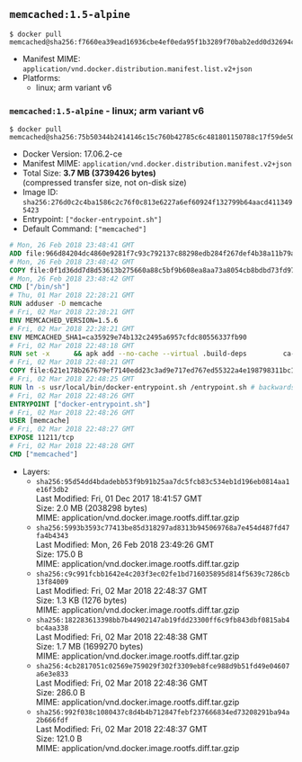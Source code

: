 ## `memcached:1.5-alpine`

```console
$ docker pull memcached@sha256:f7660ea39ead16936cbe4ef0eda95f1b3289f70bab2edd0d32694c324790f3de
```

-	Manifest MIME: `application/vnd.docker.distribution.manifest.list.v2+json`
-	Platforms:
	-	linux; arm variant v6

### `memcached:1.5-alpine` - linux; arm variant v6

```console
$ docker pull memcached@sha256:75b50344b2414146c15c760b42785c6c481801150788c17f59de506b944cf02e
```

-	Docker Version: 17.06.2-ce
-	Manifest MIME: `application/vnd.docker.distribution.manifest.v2+json`
-	Total Size: **3.7 MB (3739426 bytes)**  
	(compressed transfer size, not on-disk size)
-	Image ID: `sha256:276d0c2c4ba1586c2c76f0c813e6227a6ef60924f132799b64aacd4113495423`
-	Entrypoint: `["docker-entrypoint.sh"]`
-	Default Command: `["memcached"]`

```dockerfile
# Mon, 26 Feb 2018 23:48:41 GMT
ADD file:966d84204dc4860e9281f7c93c792137c88298edb284f267def4b38a11b79a1f in / 
# Mon, 26 Feb 2018 23:48:42 GMT
COPY file:0f1d36dd7d8d53613b275660a88c5bf9b608ea8aa73a8054cb8bdbd73fd971ac in /etc/localtime 
# Mon, 26 Feb 2018 23:48:42 GMT
CMD ["/bin/sh"]
# Thu, 01 Mar 2018 22:28:21 GMT
RUN adduser -D memcache
# Fri, 02 Mar 2018 22:28:21 GMT
ENV MEMCACHED_VERSION=1.5.6
# Fri, 02 Mar 2018 22:28:21 GMT
ENV MEMCACHED_SHA1=ca35929e74b132c2495a6957cfdc80556337fb90
# Fri, 02 Mar 2018 22:48:18 GMT
RUN set -x 		&& apk add --no-cache --virtual .build-deps 		ca-certificates 		coreutils 		cyrus-sasl-dev 		dpkg-dev dpkg 		gcc 		libc-dev 		libevent-dev 		libressl 		linux-headers 		make 		perl 		perl-utils 		tar 		&& wget -O memcached.tar.gz "https://memcached.org/files/memcached-$MEMCACHED_VERSION.tar.gz" 	&& echo "$MEMCACHED_SHA1  memcached.tar.gz" | sha1sum -c - 	&& mkdir -p /usr/src/memcached 	&& tar -xzf memcached.tar.gz -C /usr/src/memcached --strip-components=1 	&& rm memcached.tar.gz 		&& cd /usr/src/memcached 		&& ./configure 		--build="$(dpkg-architecture --query DEB_BUILD_GNU_TYPE)" 		--enable-sasl 	&& make -j "$(nproc)" 		&& make test 	&& make install 		&& cd / && rm -rf /usr/src/memcached 		&& runDeps="$( 		scanelf --needed --nobanner --format '%n#p' --recursive /usr/local 			| tr ',' '\n' 			| sort -u 			| awk 'system("[ -e /usr/local/lib/" $1 " ]") == 0 { next } { print "so:" $1 }' 	)" 	&& apk add --virtual .memcached-rundeps $runDeps 	&& apk del .build-deps 		&& memcached -V
# Fri, 02 Mar 2018 22:48:21 GMT
COPY file:621e178b267679ef7140edd23c3ad9e717ed767ed55322a4e198798311bc1d36 in /usr/local/bin/ 
# Fri, 02 Mar 2018 22:48:25 GMT
RUN ln -s usr/local/bin/docker-entrypoint.sh /entrypoint.sh # backwards compat
# Fri, 02 Mar 2018 22:48:26 GMT
ENTRYPOINT ["docker-entrypoint.sh"]
# Fri, 02 Mar 2018 22:48:26 GMT
USER [memcache]
# Fri, 02 Mar 2018 22:48:27 GMT
EXPOSE 11211/tcp
# Fri, 02 Mar 2018 22:48:28 GMT
CMD ["memcached"]
```

-	Layers:
	-	`sha256:95d54dd4bdadebb53f9b91b25aa7dc5fcb83c534eb1d196eb0814aa1e16f3db2`  
		Last Modified: Fri, 01 Dec 2017 18:41:57 GMT  
		Size: 2.0 MB (2038298 bytes)  
		MIME: application/vnd.docker.image.rootfs.diff.tar.gzip
	-	`sha256:5993b3593c77413be85d318297ad8313b945069768a7e454d487fd47fa4b4343`  
		Last Modified: Mon, 26 Feb 2018 23:49:26 GMT  
		Size: 175.0 B  
		MIME: application/vnd.docker.image.rootfs.diff.tar.gzip
	-	`sha256:c9c991fcbb1642e4c203f3ec02fe1bd716035895d814f5639c7286cb13f84009`  
		Last Modified: Fri, 02 Mar 2018 22:48:37 GMT  
		Size: 1.3 KB (1276 bytes)  
		MIME: application/vnd.docker.image.rootfs.diff.tar.gzip
	-	`sha256:182283613398bb7b44902147ab19fdd23300ff6c9fb843dbf0815ab4bc4aa338`  
		Last Modified: Fri, 02 Mar 2018 22:48:38 GMT  
		Size: 1.7 MB (1699270 bytes)  
		MIME: application/vnd.docker.image.rootfs.diff.tar.gzip
	-	`sha256:4cb2817051c02569e759029f302f3309eb8fce988d9b51fd49e04607a6e3e833`  
		Last Modified: Fri, 02 Mar 2018 22:48:36 GMT  
		Size: 286.0 B  
		MIME: application/vnd.docker.image.rootfs.diff.tar.gzip
	-	`sha256:992f038c1080437c8d4b4b712847febf237666834ed73208291ba94a2b666fdf`  
		Last Modified: Fri, 02 Mar 2018 22:48:37 GMT  
		Size: 121.0 B  
		MIME: application/vnd.docker.image.rootfs.diff.tar.gzip
